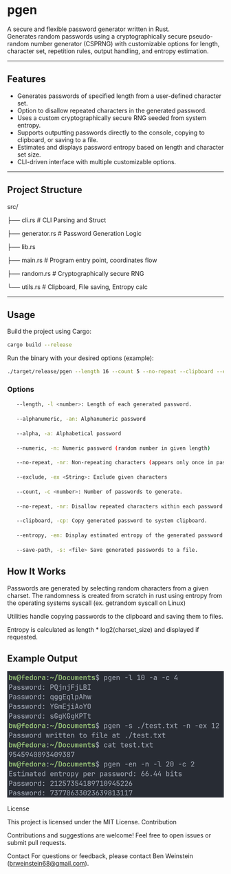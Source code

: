 # pgen

A secure and flexible password generator written in Rust.  
Generates random passwords using a cryptographically secure pseudo-random number generator (CSPRNG) with customizable options for length, character set, repetition rules, output handling, and entropy estimation.

---

## Features

- Generates passwords of specified length from a user-defined character set.
- Option to disallow repeated characters in the generated password.
- Uses a custom cryptographically secure RNG seeded from system entropy.
- Supports outputting passwords directly to the console, copying to clipboard, or saving to a file.
- Estimates and displays password entropy based on length and character set size.
- CLI-driven interface with multiple customizable options.

---

## Project Structure

src/

├── cli.rs # CLI Parsing and Struct

├── generator.rs # Password Generation Logic

├── lib.rs

├── main.rs # Program entry point, coordinates flow

├── random.rs # Cryptographically secure RNG

└── utils.rs # Clipboard, File saving, Entropy calc

---

## Usage

Build the project using Cargo:

```bash
cargo build --release
```

Run the binary with your desired options (example):

```bash
./target/release/pgen --length 16 --count 5 --no-repeat --clipboard --entropy
```

### Options
```bash
   --length, -l <number>: Length of each generated password.

   --alphanumeric, -an: Alphanumeric password

   --alpha, -a: Alphabetical password

   --numeric, -n: Numeric password (random number in given length)

   --no-repeat, -nr: Non-repeating characters (appears only once in password)

   --exclude, -ex <String>: Exclude given characters

   --count, -c <number>: Number of passwords to generate.

   --no-repeat, -nr: Disallow repeated characters within each password.

   --clipboard, -cp: Copy generated password to system clipboard.

   --entropy, -en: Display estimated entropy of the generated password.

   --save-path, -s: <file> Save generated passwords to a file.
```
## How It Works

Passwords are generated by selecting random characters from a given charset. The randomness is created from scratch in rust using entropy from the operating systems syscall (ex. getrandom syscall on Linux)


Utilities handle copying passwords to the clipboard and saving them to files.

Entropy is calculated as length * log2(charset_size) and displayed if requested.

## Example Output

![](usage.png)

License

This project is licensed under the MIT License.
Contribution

Contributions and suggestions are welcome! Feel free to open issues or submit pull requests.

Contact
For questions or feedback, please contact Ben Weinstein (brweinstein68@gmail.com).